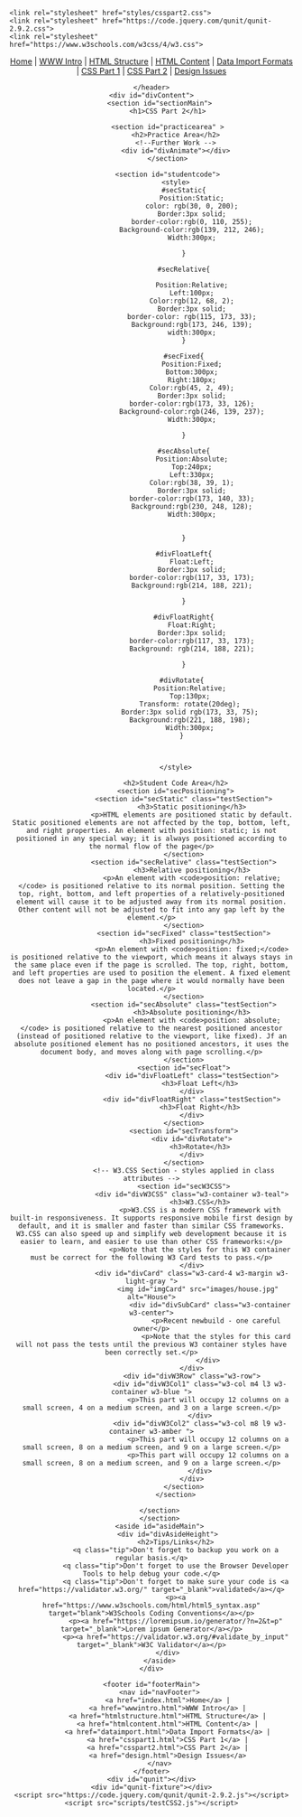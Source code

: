 <!DOCTYPE html>

<html lang="en">

<head>
    <title>CSS Part 2</title>
    <meta charset="UTF-8">
    <meta name="viewport" content="width=device-width, initial-scale=1.0">
    <link rel="stylesheet" href="styles/main.css">

    <link rel="stylesheet" href="styles/csspart2.css">
    <link rel="stylesheet" href="https://code.jquery.com/qunit/qunit-2.9.2.css">
    <link rel="stylesheet" href="https://www.w3schools.com/w3css/4/w3.css">
</head>

<body>
    <header>
        <nav id="navMain">
            <a href="index.html">Home</a> |
            <a href="wwwintro.html">WWW Intro</a> |
            <a href="htmlstructure.html">HTML Structure</a> |
            <a href="htmlcontent.html">HTML Content</a> |
            <a href="dataimport.html">Data Import Formats</a> |
            <a href="csspart1.html">CSS Part 1</a> |
            <a href="csspart2.html">CSS Part 2</a> |
            <a href="design.html">Design Issues</a>
        </nav>

    </header>
    <div id="divContent">
        <section id="sectionMain">
            <h1>CSS Part 2</h1>

            <section id="practicearea" >
                <h2>Practice Area</h2>
                <!--Further Work -->
                <div id="divAnimate"></div>
            </section>

            <section id="studentcode">
                <style>
                    #secStatic{
                        Position:Static;
                        color: rgb(30, 0, 200);
                        Border:3px solid;
                        border-color:rgb(0, 110, 255);
                        Background-color:rgb(139, 212, 246);
                        Width:300px;

                    }

                    #secRelative{

                        Position:Relative;
                        Left:100px;
                        Color:rgb(12, 68, 2);
                        Border:3px solid;
                        border-color: rgb(115, 173, 33);
                        Background:rgb(173, 246, 139);
                        width:300px;
                    }

                    #secFixed{
                        Position:Fixed;
                        Bottom:300px;
                        Right:180px;
                        Color:rgb(45, 2, 49);
                        Border:3px solid;
                        border-color:rgb(173, 33, 126);
                        Background-color:rgb(246, 139, 237);
                        Width:300px;

                    }

                    #secAbsolute{
                        Position:Absolute;
                        Top:240px;
                        Left:330px;
                        Color:rgb(38, 39, 1);
                        Border:3px solid;
                        border-color:rgb(173, 140, 33);
                        Background:rgb(230, 248, 128);
                        Width:300px;


                    }

                    #divFloatLeft{
                        Float:Left;
                        Border:3px solid;
                        border-color:rgb(117, 33, 173);
                        Background:rgb(214, 188, 221);

                    }
                    
                    #divFloatRight{
                        Float:Right;
                        Border:3px solid;
                        border-color:rgb(117, 33, 173);
                        Background:	rgb(214, 188, 221);

                    }

                   #divRotate{
                       Position:Relative;
                       Top:130px;
                       Transform: rotate(20deg);
                       Border:3px solid rgb(173, 33, 75);
                       Background:rgb(221, 188, 198);
                       Width:300px;
                   }

                   

                </style>

                <h2>Student Code Area</h2>
                <section id="secPositioning">
                    <section id="secStatic" class="testSection">
                        <h3>Static positioning</h3>
                        <p>HTML elements are positioned static by default. Static positioned elements are not affected by the top, bottom, left, and right properties. An element with position: static; is not positioned in any special way; it is always positioned according to the normal flow of the page</p>
                    </section>
                    <section id="secRelative" class="testSection">
                        <h3>Relative positioning</h3>
                        <p>An element with <code>position: relative;</code> is positioned relative to its normal position. Setting the top, right, bottom, and left properties of a relatively-positioned element will cause it to be adjusted away from its normal position. Other content will not be adjusted to fit into any gap left by the element.</p>
                    </section>
                    <section id="secFixed" class="testSection">
                        <h3>Fixed positioning</h3>
                        <p>An element with <code>position: fixed;</code> is positioned relative to the viewport, which means it always stays in the same place even if the page is scrolled. The top, right, bottom, and left properties are used to position the element. A fixed element does not leave a gap in the page where it would normally have been located.</p>
                    </section>
                    <section id="secAbsolute" class="testSection">
                        <h3>Absolute positioning</h3>
                        <p>An element with <code>position: absolute;</code> is positioned relative to the nearest positioned ancestor (instead of positioned relative to the viewport, like fixed). Jf an absolute positioned element has no positioned ancestors, it uses the document body, and moves along with page scrolling.</p>
                    </section>
                    <section id="secFloat">
                        <div id="divFloatLeft" class="testSection">
                            <h3>Float Left</h3>
                        </div>
                        <div id="divFloatRight" class="testSection">
                            <h3>Float Right</h3>
                        </div>
                    </section>
                    <section id="secTransform">
                        <div id="divRotate">
                            <h3>Rotate</h3>
                        </div>
                    </section>
                    <!-- W3.CSS Section - styles applied in class attributes -->
                    <section id="secW3CSS">
                        <div id="divW3CSS" class="w3-container w3-teal">
                            <h3>W3.CSS</h3>
                            <p>W3.CSS is a modern CSS framework with built-in responsiveness. It supports responsive mobile first design by default, and it is smaller and faster than similar CSS frameworks. W3.CSS can also speed up and simplify web development because it is easier to learn, and easier to use than other CSS frameworks:</p>
                            <p>Note that the styles for this W3 container must be correct for the following W3 Card tests to pass.</p>
                        </div>
                        <div id="divCard" class="w3-card-4 w3-margin w3-light-gray ">
                           <img id="imgCard" src="images/house.jpg" alt="House">
                                 <div id="divSubCard" class="w3-container w3-center">
                                    <p>Recent newbuild - one careful owner</p>
                                    <p>Note that the styles for this card will not pass the tests until the previous W3 container styles have been correctly set.</p>
                                </div>
                        </div>
                        <div id="divW3Row" class="w3-row">
                            <div id="divW3Col1" class="w3-col m4 l3 w3-container w3-blue ">
                                <p>This part will occupy 12 columns on a small screen, 4 on a medium screen, and 3 on a large screen.</p>
                            </div>
                            <div id="divW3Col2" class="w3-col m8 l9 w3-container w3-amber ">
                                <p>This part will occupy 12 columns on a small screen, 8 on a medium screen, and 9 on a large screen.</p>
                                <p>This part will occupy 12 columns on a small screen, 8 on a medium screen, and 9 on a large screen.</p>
                            </div>
                        </div>
                    </section>
                </section>

            </section>    
        </section>
        <aside id="asideMain">
            <div id="divAsideHeight">
                <h2>Tips/Links</h2>
                <q class="tip">Don't forget to backup you work on a regular basis.</q>
                <q class="tip">Don't forget to use the Browser Developer Tools to help debug your code.</q>
                <q class="tip">Don't forget to make sure your code is <a href="https://validator.w3.org/" target="_blank">validated</a></q>
                <p><a href="https://www.w3schools.com/html/html5_syntax.asp" target="blank">W3Schools Coding Conventions</a></p>
                <p><a href="https://loremipsum.io/generator/?n=2&t=p" target="_blank">Lorem ipsum Generator</a></p>
                <p><a href="https://validator.w3.org/#validate_by_input" target="_blank">W3C Validator</a></p>
            </div>
        </aside>
    </div>

    <footer id="footerMain">
        <nav id="navFooter">
            <a href="index.html">Home</a> |
            <a href="wwwintro.html">WWW Intro</a> |
            <a href="htmlstructure.html">HTML Structure</a> |
            <a href="htmlcontent.html">HTML Content</a> |
            <a href="dataimport.html">Data Import Formats</a> |
            <a href="csspart1.html">CSS Part 1</a> |
            <a href="csspart2.html">CSS Part 2</a> |
            <a href="design.html">Design Issues</a>
        </nav>
    </footer>
    <div id="qunit"></div>
    <div id="qunit-fixture"></div>
    <script src="https://code.jquery.com/qunit/qunit-2.9.2.js"></script>
    <script src="scripts/testCSS2.js"></script>
</body>

</html>
